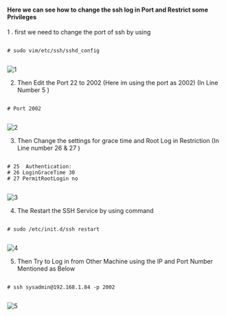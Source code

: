 #### Here we can see how to change the ssh log in Port and Restrict some Privileges 


1 . first we need to change the port of ssh by using 


```

# sudo vim/etc/ssh/sshd_config


```


![1](https://github.com/babinlonston/Ubuntu-Linux-Stuffs/raw/master/Changing%20ssh%20login%20Port/Selection_001.png)



2. Then Edit the Port 22 to 2002 (Here im using the port as 2002)
   (In Line Number 5 )


```

# Port 2002


```



![2](https://github.com/babinlonston/Ubuntu-Linux-Stuffs/raw/master/Changing%20ssh%20login%20Port/Selection_002.png)



3. Then Change the settings for grace time and Root Log in Restriction 
   (In Line number 26 & 27 )


```

# 25  Authentication:
# 26 LoginGraceTime 30
# 27 PermitRootLogin no


```


![3](https://github.com/babinlonston/Ubuntu-Linux-Stuffs/raw/master/Changing%20ssh%20login%20Port/Selection_003.png)



4. The Restart the SSH Service by using command 


```

# sudo /etc/init.d/ssh restart 


```


![4](https://github.com/babinlonston/Ubuntu-Linux-Stuffs/raw/master/Changing%20ssh%20login%20Port/Selection_004.png)



5. Then Try to Log in from Other Machine using the IP and Port Number Mentioned as Below



```

# ssh sysadmin@192.168.1.84 -p 2002


```



![5](https://github.com/babinlonston/Ubuntu-Linux-Stuffs/raw/master/Changing%20ssh%20login%20Port/Selection_005.png)




